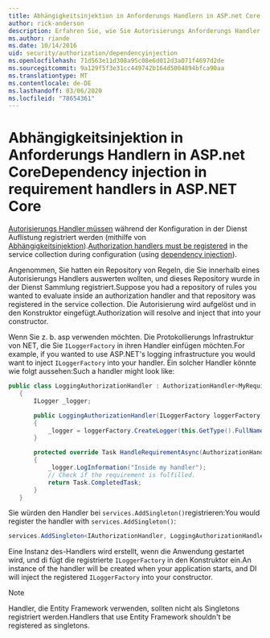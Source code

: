 ```yaml
---
title: Abhängigkeitsinjektion in Anforderungs Handlern in ASP.net Core
author: rick-anderson
description: Erfahren Sie, wie Sie Autorisierungs Anforderungs Handler mithilfe von Abhängigkeitsinjektion in eine ASP.net Core-App einfügen.
ms.author: riande
ms.date: 10/14/2016
uid: security/authorization/dependencyinjection
ms.openlocfilehash: 71d563e11d308a95c08e6d012d3a071f4697d2de
ms.sourcegitcommit: 9a129f5f3e31cc449742b164d5004894bfca90aa
ms.translationtype: MT
ms.contentlocale: de-DE
ms.lasthandoff: 03/06/2020
ms.locfileid: "78654361"
---
```

# <a name="dependency-injection-in-requirement-handlers-in-aspnet-core"></a><span data-ttu-id="65f22-103">Abhängigkeitsinjektion in Anforderungs Handlern in ASP.net Core</span><span class="sxs-lookup"><span data-stu-id="65f22-103">Dependency injection in requirement handlers in ASP.NET Core</span></span>

<a name="security-authorization-di"></a>

<span data-ttu-id="65f22-104">[Autorisierungs Handler müssen](xref:security/authorization/policies#handler-registration) während der Konfiguration in der Dienst Auflistung registriert werden (mithilfe von [Abhängigkeitsinjektion](xref:fundamentals/dependency-injection)).</span><span class="sxs-lookup"><span data-stu-id="65f22-104">[Authorization handlers must be registered](xref:security/authorization/policies#handler-registration) in the service collection during configuration (using [dependency injection](xref:fundamentals/dependency-injection)).</span></span>

<span data-ttu-id="65f22-105">Angenommen, Sie hatten ein Repository von Regeln, die Sie innerhalb eines Autorisierungs Handlers auswerten wollten, und dieses Repository wurde in der Dienst Sammlung registriert.</span><span class="sxs-lookup"><span data-stu-id="65f22-105">Suppose you had a repository of rules you wanted to evaluate inside an authorization handler and that repository was registered in the service collection.</span></span> <span data-ttu-id="65f22-106">Die Autorisierung wird aufgelöst und in den Konstruktor eingefügt.</span><span class="sxs-lookup"><span data-stu-id="65f22-106">Authorization will resolve and inject that into your constructor.</span></span>

<span data-ttu-id="65f22-107">Wenn Sie z. b. asp verwenden möchten. Die Protokollierungs Infrastruktur von NET, die Sie `ILoggerFactory` in ihren Handler einfügen möchten.</span><span class="sxs-lookup"><span data-stu-id="65f22-107">For example, if you wanted to use ASP.NET's logging infrastructure you would want to inject `ILoggerFactory` into your handler.</span></span> <span data-ttu-id="65f22-108">Ein solcher Handler könnte wie folgt aussehen:</span><span class="sxs-lookup"><span data-stu-id="65f22-108">Such a handler might look like:</span></span>

```csharp
public class LoggingAuthorizationHandler : AuthorizationHandler<MyRequirement>
   {
       ILogger _logger;

       public LoggingAuthorizationHandler(ILoggerFactory loggerFactory)
       {
           _logger = loggerFactory.CreateLogger(this.GetType().FullName);
       }

       protected override Task HandleRequirementAsync(AuthorizationHandlerContext context, MyRequirement requirement)
       {
           _logger.LogInformation("Inside my handler");
           // Check if the requirement is fulfilled.
           return Task.CompletedTask;
       }
   }
   ```

<span data-ttu-id="65f22-109">Sie würden den Handler bei `services.AddSingleton()`registrieren:</span><span class="sxs-lookup"><span data-stu-id="65f22-109">You would register the handler with `services.AddSingleton()`:</span></span>

```csharp
services.AddSingleton<IAuthorizationHandler, LoggingAuthorizationHandler>();
```

<span data-ttu-id="65f22-110">Eine Instanz des-Handlers wird erstellt, wenn die Anwendung gestartet wird, und di fügt die registrierte `ILoggerFactory` in den Konstruktor ein.</span><span class="sxs-lookup"><span data-stu-id="65f22-110">An instance of the handler will be created when your application starts, and DI will inject the registered `ILoggerFactory` into your constructor.</span></span>

> [!NOTE]
> <span data-ttu-id="65f22-111">Handler, die Entity Framework verwenden, sollten nicht als Singletons registriert werden.</span><span class="sxs-lookup"><span data-stu-id="65f22-111">Handlers that use Entity Framework shouldn't be registered as singletons.</span></span>
